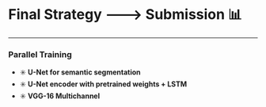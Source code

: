 # Final Strategy ---> Submission :bar_chart:
---
### Parallel Training 

* :eight_spoked_asterisk: **U-Net for semantic segmentation**
* :eight_spoked_asterisk: **U-Net encoder with pretrained weights + LSTM**
* :eight_spoked_asterisk: **VGG-16 Multichannel**